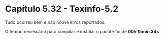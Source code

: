 # Capítulo 5.32 - Texinfo-5.2

Tudo ocorreu bem e não houve erros reportados.

O tempo necessário para compilar e instalar o pacote foi de **00h 15min 34s**

